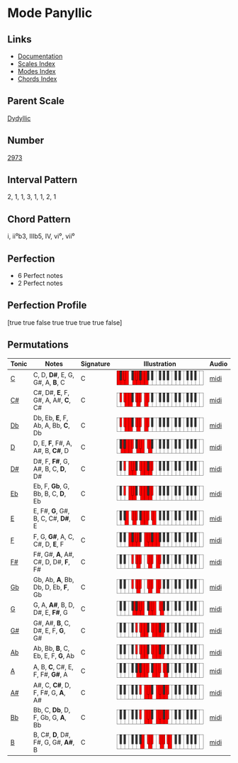 # Mode Panyllic

## Links

- [Documentation](README.md)
- [Scales Index](Scales.md)
- [Modes Index](Modes.md)
- [Chords Index](Chords.md)

## Parent Scale

[Dydyllic](ScaleDydyllic.md)

## Number

[2973](https://ianring.com/musictheory/scales/2973)

## Interval Pattern

2, 1, 1, 3, 1, 1, 2, 1

## Chord Pattern

i, ii⁰b3, IIIb5, IV, vi⁰, vii⁰

## Perfection

- 6 Perfect notes
- 2 Perfect notes

## Perfection Profile

[true true false true true true true false]

## Permutations

| Tonic | Notes | Signature | Illustration | Audio |
|-------|-------|-----------|--------------|-------|
| [C](ModeCNaturalPanyllic.md) | C, D, **D#**, E, G, G#, A, **B**, C | C | ![CNaturalPanyllic](ModeCNaturalPanyllic.png) | [midi](https://github.com/edipermadi/music/blob/main/docs/ModeCNaturalPanyllic.mid?raw=true) |
| [C#](ModeCSharpPanyllic.md) | C#, D#, **E**, F, G#, A, A#, **C**, C# | C | ![CSharpPanyllic](ModeCSharpPanyllic.png) | [midi](https://github.com/edipermadi/music/blob/main/docs/ModeCSharpPanyllic.mid?raw=true) |
| [Db](ModeDFlatPanyllic.md) | Db, Eb, **E**, F, Ab, A, Bb, **C**, Db | C | ![DFlatPanyllic](ModeDFlatPanyllic.png) | [midi](https://github.com/edipermadi/music/blob/main/docs/ModeDFlatPanyllic.mid?raw=true) |
| [D](ModeDNaturalPanyllic.md) | D, E, **F**, F#, A, A#, B, **C#**, D | C | ![DNaturalPanyllic](ModeDNaturalPanyllic.png) | [midi](https://github.com/edipermadi/music/blob/main/docs/ModeDNaturalPanyllic.mid?raw=true) |
| [D#](ModeDSharpPanyllic.md) | D#, F, **F#**, G, A#, B, C, **D**, D# | C | ![DSharpPanyllic](ModeDSharpPanyllic.png) | [midi](https://github.com/edipermadi/music/blob/main/docs/ModeDSharpPanyllic.mid?raw=true) |
| [Eb](ModeEFlatPanyllic.md) | Eb, F, **Gb**, G, Bb, B, C, **D**, Eb | C | ![EFlatPanyllic](ModeEFlatPanyllic.png) | [midi](https://github.com/edipermadi/music/blob/main/docs/ModeEFlatPanyllic.mid?raw=true) |
| [E](ModeENaturalPanyllic.md) | E, F#, **G**, G#, B, C, C#, **D#**, E | C | ![ENaturalPanyllic](ModeENaturalPanyllic.png) | [midi](https://github.com/edipermadi/music/blob/main/docs/ModeENaturalPanyllic.mid?raw=true) |
| [F](ModeFNaturalPanyllic.md) | F, G, **G#**, A, C, C#, D, **E**, F | C | ![FNaturalPanyllic](ModeFNaturalPanyllic.png) | [midi](https://github.com/edipermadi/music/blob/main/docs/ModeFNaturalPanyllic.mid?raw=true) |
| [F#](ModeFSharpPanyllic.md) | F#, G#, **A**, A#, C#, D, D#, **F**, F# | C | ![FSharpPanyllic](ModeFSharpPanyllic.png) | [midi](https://github.com/edipermadi/music/blob/main/docs/ModeFSharpPanyllic.mid?raw=true) |
| [Gb](ModeGFlatPanyllic.md) | Gb, Ab, **A**, Bb, Db, D, Eb, **F**, Gb | C | ![GFlatPanyllic](ModeGFlatPanyllic.png) | [midi](https://github.com/edipermadi/music/blob/main/docs/ModeGFlatPanyllic.mid?raw=true) |
| [G](ModeGNaturalPanyllic.md) | G, A, **A#**, B, D, D#, E, **F#**, G | C | ![GNaturalPanyllic](ModeGNaturalPanyllic.png) | [midi](https://github.com/edipermadi/music/blob/main/docs/ModeGNaturalPanyllic.mid?raw=true) |
| [G#](ModeGSharpPanyllic.md) | G#, A#, **B**, C, D#, E, F, **G**, G# | C | ![GSharpPanyllic](ModeGSharpPanyllic.png) | [midi](https://github.com/edipermadi/music/blob/main/docs/ModeGSharpPanyllic.mid?raw=true) |
| [Ab](ModeAFlatPanyllic.md) | Ab, Bb, **B**, C, Eb, E, F, **G**, Ab | C | ![AFlatPanyllic](ModeAFlatPanyllic.png) | [midi](https://github.com/edipermadi/music/blob/main/docs/ModeAFlatPanyllic.mid?raw=true) |
| [A](ModeANaturalPanyllic.md) | A, B, **C**, C#, E, F, F#, **G#**, A | C | ![ANaturalPanyllic](ModeANaturalPanyllic.png) | [midi](https://github.com/edipermadi/music/blob/main/docs/ModeANaturalPanyllic.mid?raw=true) |
| [A#](ModeASharpPanyllic.md) | A#, C, **C#**, D, F, F#, G, **A**, A# | C | ![ASharpPanyllic](ModeASharpPanyllic.png) | [midi](https://github.com/edipermadi/music/blob/main/docs/ModeASharpPanyllic.mid?raw=true) |
| [Bb](ModeBFlatPanyllic.md) | Bb, C, **Db**, D, F, Gb, G, **A**, Bb | C | ![BFlatPanyllic](ModeBFlatPanyllic.png) | [midi](https://github.com/edipermadi/music/blob/main/docs/ModeBFlatPanyllic.mid?raw=true) |
| [B](ModeBNaturalPanyllic.md) | B, C#, **D**, D#, F#, G, G#, **A#**, B | C | ![BNaturalPanyllic](ModeBNaturalPanyllic.png) | [midi](https://github.com/edipermadi/music/blob/main/docs/ModeBNaturalPanyllic.mid?raw=true) |
